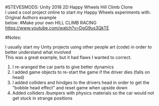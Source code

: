 #STEVESMODS: Unity 2018 2D Happy Wheels Hill Climb Clone <br>
I used a cool project online to start my Happy Wheels experiments with. Original Authors example <br>
below:
#Make your own HILL CLIMB RACING <br>
https://www.youtube.com/watch?v=DgG9us3QkTE <br>

#Notes:
<p>
I usually start my Unity projects using other people art (code) in order to better understand what involved <br>
This was a great example, but it had flaws I wanted to correct.
  
  1. I re-aranged the car parts to give better dynamics
  2. I added game objects to re-start the game if the driver dies (falls on head)
  3. I added colliders and hindges to the drivers head in order to get the "bobble head effect" and reset game when upside down 
  4. Added colliders /bumpers with physics materials so the car would not get stuck in strange positions
  
</p>
